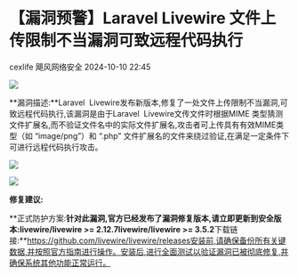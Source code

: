 #  【漏洞预警】Laravel Livewire 文件上传限制不当漏洞可致远程代码执行   
cexlife  飓风网络安全   2024-10-10 22:45  
  
![](https://mmbiz.qpic.cn/mmbiz_png/ibhQpAia4xu02DwgrW9UGrJR6lkGfiaribcP64b8F4A5zQJEWTDMAlIhibEkxB0ibv4qOntfyuXPkfmBaq0Vwkp6Asuw/640?wx_fmt=png&from=appmsg "")  
  
**漏洞描述:**Laravel  Livewire发布新版本,修复了一处文件上传限制不当漏洞,可致远程代码执行,该漏洞是由于Laravel  Livewire文传文件时根据MIME 类型猜测文件扩展名,而不验证文件名中的实际文件扩展名,攻击者可上传具有有效MIME类型（如 “image/png”）和 “.php” 文件扩展名的文件来绕过验证,在满足一定条件下可进行远程代码执行攻击。  
  
![](https://mmbiz.qpic.cn/mmbiz_png/ibhQpAia4xu02DwgrW9UGrJR6lkGfiaribcP65GZsz7woialIr2oh8Xbb1gkqqwPpq7R78ibNAwyZiaoSD1P6iblx4nTtg/640?wx_fmt=png&from=appmsg "")  
  
![](https://mmbiz.qpic.cn/mmbiz_png/ibhQpAia4xu02DwgrW9UGrJR6lkGfiaribcPJ1FI8c9Kda3XdIcicLJr1ticwShDHZ0X5z9ibpCSiaTl43IyKL3RNcD1Tw/640?wx_fmt=png&from=appmsg "")  
  
**修复建议:**  
  
**正式防护方案:**针对此漏洞,官方已经发布了漏洞修复版本,请立即更新到安全版本:livewire/livewire >= 2.12.7livewire/livewire >= 3.5.2**下载链接:**https://github.com/livewire/livewire/releases安装前,请确保备份所有关键数据,并按照官方指南进行操作。安装后,进行全面测试以验证漏洞已被彻底修复,并确保系统其他功能正常运行。  
  
